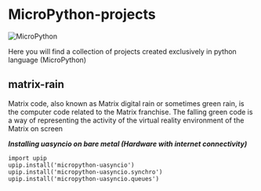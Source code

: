 # MicroPython-projects

![MicroPython](https://upload.wikimedia.org/wikipedia/commons/thumb/4/4e/Micropython-logo.svg/1200px-Micropython-logo.svg.png)

Here you will find a collection of projects created exclusively in python language (MicroPython)

## matrix-rain
Matrix code, also known as Matrix digital rain or sometimes green rain, is the computer code related to the Matrix franchise. The falling green code is a way of representing the activity of the virtual reality environment of the Matrix on screen

 ***Installing uasyncio on bare metal (Hardware with internet connectivity)***

	import upip
	upip.install('micropython-uasyncio')
	upip.install('micropython-uasyncio.synchro')
	upip.install('micropython-uasyncio.queues')